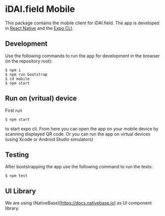 # iDAI.field Mobile

This package contains the mobile client for iDAI.field.
The app is developed in [React Native](https://reactnative.dev/) and the [Expo CLI](https://expo.io/).

## Development

Use the following commands to run the app for development in the browser (in the repository root):

    $ npm i
    $ npm run bootstrap
    $ cd mobile
    $ npm start

## Run on (vritual) device

First run 

    $ npm start

to start expo cli. From here you can open the app on your mobile device by scanning displayed QR code. Or you can run the app on virtual devices (using Xcode or Android Studio simulators)

## Testing

After bootstrapping the app use the following command to run the tests:

    $ npm test

## UI Library

We are using (NativeBase)[https://docs.nativebase.io] as UI component library.
